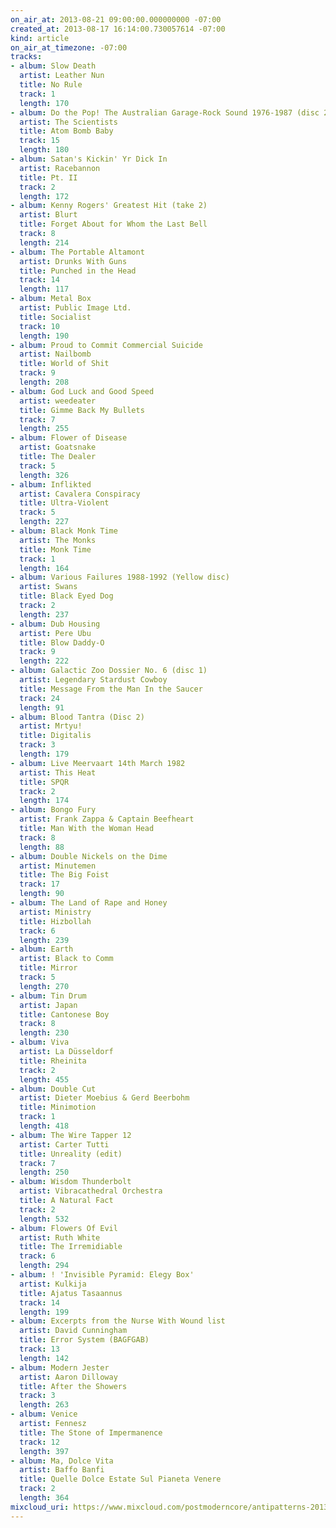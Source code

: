 ```yaml
---
on_air_at: 2013-08-21 09:00:00.000000000 -07:00
created_at: 2013-08-17 16:14:00.730057614 -07:00
kind: article
on_air_at_timezone: -07:00
tracks:
- album: Slow Death
  artist: Leather Nun
  title: No Rule
  track: 1
  length: 170
- album: Do the Pop! The Australian Garage-Rock Sound 1976-1987 (disc 2)
  artist: The Scientists
  title: Atom Bomb Baby
  track: 15
  length: 180
- album: Satan's Kickin' Yr Dick In
  artist: Racebannon
  title: Pt. II
  track: 2
  length: 172
- album: Kenny Rogers' Greatest Hit (take 2)
  artist: Blurt
  title: Forget About for Whom the Last Bell
  track: 8
  length: 214
- album: The Portable Altamont
  artist: Drunks With Guns
  title: Punched in the Head
  track: 14
  length: 117
- album: Metal Box
  artist: Public Image Ltd.
  title: Socialist
  track: 10
  length: 190
- album: Proud to Commit Commercial Suicide
  artist: Nailbomb
  title: World of Shit
  track: 9
  length: 208
- album: God Luck and Good Speed
  artist: weedeater
  title: Gimme Back My Bullets
  track: 7
  length: 255
- album: Flower of Disease
  artist: Goatsnake
  title: The Dealer
  track: 5
  length: 326
- album: Inflikted
  artist: Cavalera Conspiracy
  title: Ultra-Violent
  track: 5
  length: 227
- album: Black Monk Time
  artist: The Monks
  title: Monk Time
  track: 1
  length: 164
- album: Various Failures 1988-1992 (Yellow disc)
  artist: Swans
  title: Black Eyed Dog
  track: 2
  length: 237
- album: Dub Housing
  artist: Pere Ubu
  title: Blow Daddy-O
  track: 9
  length: 222
- album: Galactic Zoo Dossier No. 6 (disc 1)
  artist: Legendary Stardust Cowboy
  title: Message From the Man In the Saucer
  track: 24
  length: 91
- album: Blood Tantra (Disc 2)
  artist: Mrtyu!
  title: Digitalis
  track: 3
  length: 179
- album: Live Meervaart 14th March 1982
  artist: This Heat
  title: SPQR
  track: 2
  length: 174
- album: Bongo Fury
  artist: Frank Zappa & Captain Beefheart
  title: Man With the Woman Head
  track: 8
  length: 88
- album: Double Nickels on the Dime
  artist: Minutemen
  title: The Big Foist
  track: 17
  length: 90
- album: The Land of Rape and Honey
  artist: Ministry
  title: Hizbollah
  track: 6
  length: 239
- album: Earth
  artist: Black to Comm
  title: Mirror
  track: 5
  length: 270
- album: Tin Drum
  artist: Japan
  title: Cantonese Boy
  track: 8
  length: 230
- album: Viva
  artist: La Düsseldorf
  title: Rheinita
  track: 2
  length: 455
- album: Double Cut
  artist: Dieter Moebius & Gerd Beerbohm
  title: Minimotion
  track: 1
  length: 418
- album: The Wire Tapper 12
  artist: Carter Tutti
  title: Unreality (edit)
  track: 7
  length: 250
- album: Wisdom Thunderbolt
  artist: Vibracathedral Orchestra
  title: A Natural Fact
  track: 2
  length: 532
- album: Flowers Of Evil
  artist: Ruth White
  title: The Irremidiable
  track: 6
  length: 294
- album: ! 'Invisible Pyramid: Elegy Box'
  artist: Kulkija
  title: Ajatus Tasaannus
  track: 14
  length: 199
- album: Excerpts from the Nurse With Wound list
  artist: David Cunningham
  title: Error System (BAGFGAB)
  track: 13
  length: 142
- album: Modern Jester
  artist: Aaron Dilloway
  title: After the Showers
  track: 3
  length: 263
- album: Venice
  artist: Fennesz
  title: The Stone of Impermanence
  track: 12
  length: 397
- album: Ma, Dolce Vita
  artist: Baffo Banfi
  title: Quelle Dolce Estate Sul Pianeta Venere
  track: 2
  length: 364
mixcloud_uri: https://www.mixcloud.com/postmoderncore/antipatterns-2013-08-21/
---
```

